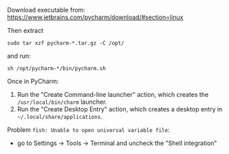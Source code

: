 Download executable from: https://www.jetbrains.com/pycharm/download/#section=linux

Then extract
```shell
sudo tar xzf pycharm-*.tar.gz -C /opt/
```
and run:
```shell
sh /opt/pycharm-*/bin/pycharm.sh
```

Once in PyCharm:
1) Run the "Create Command-line launcher" action, which creates the `/usr/local/bin/charm` launcher.
2) Run the "Create Desktop Entry" action, which creates a desktop entry in `~/.local/share/applications`. 

Problem `fish: Unable to open universal variable file`:
* go to Settings -> Tools -> Terminal and uncheck the "Shell integration"
